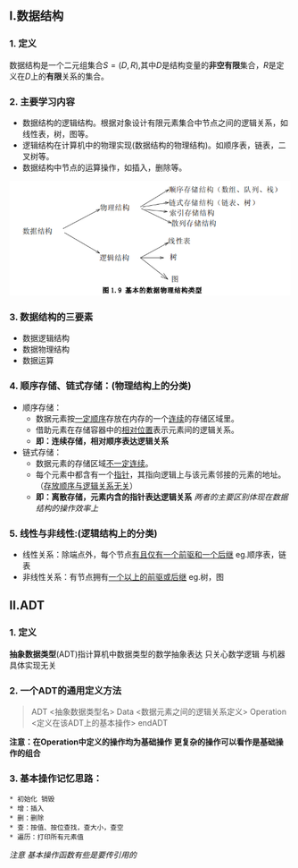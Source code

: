 ## Ⅰ.数据结构

### 1. 定义
数据结构是一个二元组集合$S=(D,R)$,其中$D$是结构变量的**非空有限**集合，$R$是定义在$D$上的**有限**关系的集合。

### 2. 主要学习内容
* 数据结构的逻辑结构。根据对象设计有限元素集合中节点之间的逻辑关系，如线性表，树，图等。
* 逻辑结构在计算机中的物理实现(数据结构的物理结构)。如顺序表，链表，二叉树等。
* 数据结构中节点的运算操作，如插入，删除等。
<div align=center><img src=../asset/基本的数据物理结构类型.png></div>

### 3. 数据结构的三要素
* 数据逻辑结构
* 数据物理结构
* 数据运算

### 4. 顺序存储、链式存储：(物理结构上的分类)
* 顺序存储：
	* 数据元素按<u>一定顺序</u>存放在内存的一个<u>连续</u>的存储区域里。
	* 借助元素在存储容器中的<u>相对位置</u>表示元素间的逻辑关系。
	* **即：连续存储，相对顺序表达逻辑关系**
* 链式存储：
	* 数据元素的存储区域<u>不一定连续</u>。
	* 每个元素中都含有一个<u>指针</u>，其指向逻辑上与该元素邻接的元素的地址。（<u>存放顺序与逻辑关系无关</u>）
	* **即：离散存储，元素内含的指针表达逻辑关系**
	*两者的主要区别体现在数据结构的操作效率上*

### 5. 线性与非线性:(逻辑结构上的分类)
* 线性关系：除端点外，每个节点<u>有且仅有一个前驱和一个后继</u>
	eg.顺序表，链表
* 非线性关系：有节点拥有<u>一个以上的前驱或后继</u>
	eg.树，图

## Ⅱ.ADT

### 1. 定义
**抽象数据类型**(ADT)指计算机中数据类型的数学抽象表达 只关心数学逻辑 与机器具体实现无关

### 2. 一个ADT的通用定义方法
> ADT <抽象数据类型名>
> Data 
>	<数据元素之间的逻辑关系定义>
>  Operation 
>	<定义在该ADT上的基本操作>
> endADT

**注意：在Operation中定义的操作均为基础操作 更复杂的操作可以看作是基础操作的组合**

### 3. 基本操作记忆思路：
	* 初始化 销毁
	* 增：插入
	* 删：删除
	* 查：按值、按位查找，查大小，查空
	* 遍历：打印所有元素值

*注意 基本操作函数有些是要传引用的*
